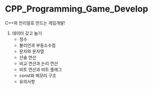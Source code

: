# CPP_Programming_Game_Develop
C++와 언리얼로 만드는 게임개발!

1. 데이터 갖고 놀기
    - 정수
    - 불리언과 부동소수점
    - 문자와 문자열
    - 산술 연산
    - 비교 연산과 논리 연산
    - 비트 연산과 비트 플래그
    - const와 메모리 구조
    - 유의사항